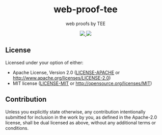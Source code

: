 <h1 align="center">
  web-proof-tee
</h1>

<p align="center">
  web proofs by TEE
</p>

<div align="center">
  <a href="https://x.com/cryptograthor">
    <img src="https://img.shields.io/badge/made_by_cryptograthor-black?style=flat&logo=undertale&logoColor=hotpink" />
    <!-- ![](https://img.shields.io/badge/made_by_cryptograthor-black?style=flat&logo=undertale&logoColor=hotpink) -->
  </a>
  <a href="https://github.com/thor314/web-proof-tee/actions">
    <!-- ![](https://github.com/thor314/web-proof-tee/actions/workflows/ci.yml/badge.svg) -->
    <img src="https://github.com/thor314/web-proof-tee/actions/workflows/ci.yml/badge.svg" />
  </a>
  <!-- [![crates.io](https://img.shields.io/crates/v/web-proof-tee.svg)](https://crates.io/crates/web-proof-tee) -->
  <!-- [![Documentation](https://docs.rs/web-proof-tee/badge.svg)](https://docs.rs/web-proof-tee) -->
  </div>

## License
Licensed under your option of either:
- Apache License, Version 2.0 ([LICENSE-APACHE](LICENSE-APACHE) or http://www.apache.org/licenses/LICENSE-2.0)
- MIT license ([LICENSE-MIT](LICENSE-MIT) or http://opensource.org/licenses/MIT)

## Contribution
Unless you explicitly state otherwise, any contribution intentionally submitted
for inclusion in the work by you, as defined in the Apache-2.0 license, shall be
dual licensed as above, without any additional terms or conditions.
<!-- This project was generated with [Thor's cargo generate template](https://github.com/thor314/tk-cargo-generate/) with features: -->
<!-- - project-name: web-proof-tee -->
<!-- - description:  web proofs by TEE -->
<!-- - authors:      Thor Kampefner <thorck@pm.me> -->
<!-- - crate_name:   web_proof_tee -->
<!-- - crate_type:   lib -->
<!-- - os-arch:      linux-x86_64 -->
<!-- - username:     Thor Kampefner -->
<!-- - within_cargo: false -->
<!-- - is_init:      false -->
<!-- - now:          2024-11-12 -->
<!-- - bin or lib:   lib  -->
<!-- - advanced:     advanced  -->
<!-- - cli:          -->
<!-- - license:      license  -->
<!-- - ci:           ci  -->
<!-- - itests:       itests  -->
<!-- - benches:      benches  -->
<!-- - async:        async  -->
<!-- - server:       -->
